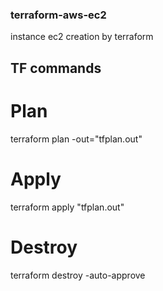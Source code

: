 ### terraform-aws-ec2
instance ec2 creation by terraform

## TF commands

# Plan
terraform plan -out="tfplan.out"
# Apply
terraform apply "tfplan.out"
# Destroy
terraform destroy -auto-approve